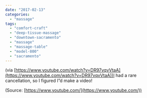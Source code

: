 ```yaml
---
date: "2017-02-13"
categories: 
  - "massage"
tags: 
  - "comfort-craft"
  - "deep-tissue-massage"
  - "downtown-sacramento"
  - "massage"
  - "massage-table"
  - "model-800"
  - "sacramento"
---
```


(via [https://www.youtube.com/watch?v=DR97vqvVtaA](https://www.youtube.com/watch?v=DR97vqvVtaA))I had a rare cancellation, so I figured I”d make a video!  

(Source: [https://www.youtube.com/](https://www.youtube.com/))

